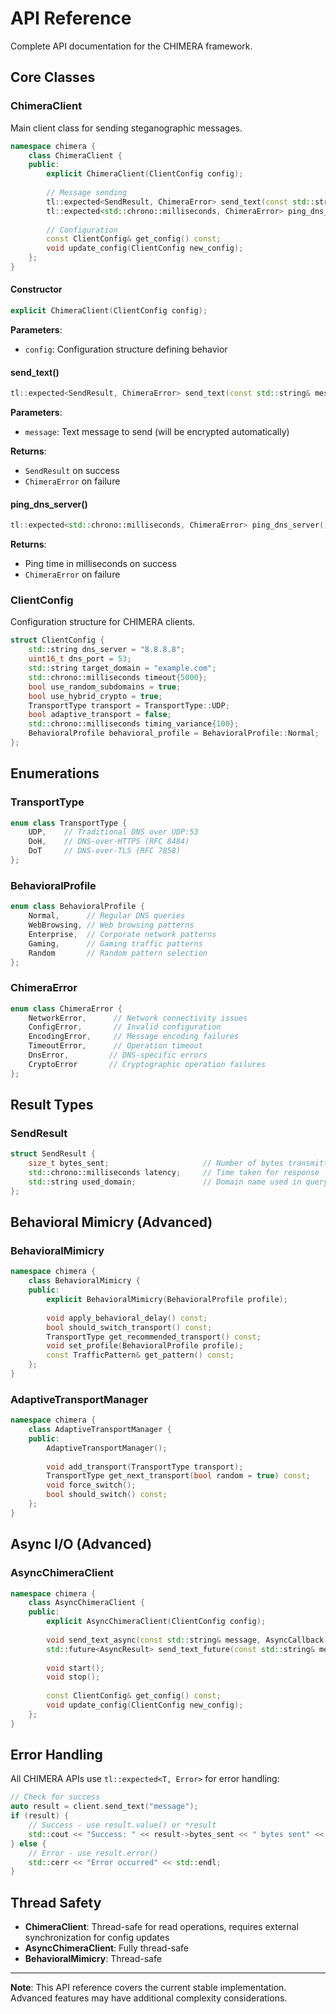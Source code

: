 # API Reference

Complete API documentation for the CHIMERA framework.

## Core Classes

### ChimeraClient

Main client class for sending steganographic messages.

```cpp
namespace chimera {
    class ChimeraClient {
    public:
        explicit ChimeraClient(ClientConfig config);
        
        // Message sending
        tl::expected<SendResult, ChimeraError> send_text(const std::string& message) const;
        tl::expected<std::chrono::milliseconds, ChimeraError> ping_dns_server() const;
        
        // Configuration
        const ClientConfig& get_config() const;
        void update_config(ClientConfig new_config);
    };
}
```

#### Constructor
```cpp
explicit ChimeraClient(ClientConfig config);
```
**Parameters**:
- `config`: Configuration structure defining behavior

#### send_text()
```cpp
tl::expected<SendResult, ChimeraError> send_text(const std::string& message) const;
```
**Parameters**:
- `message`: Text message to send (will be encrypted automatically)

**Returns**:
- `SendResult` on success
- `ChimeraError` on failure

#### ping_dns_server()
```cpp
tl::expected<std::chrono::milliseconds, ChimeraError> ping_dns_server() const;
```
**Returns**:
- Ping time in milliseconds on success
- `ChimeraError` on failure

### ClientConfig

Configuration structure for CHIMERA clients.

```cpp
struct ClientConfig {
    std::string dns_server = "8.8.8.8";
    uint16_t dns_port = 53;
    std::string target_domain = "example.com";
    std::chrono::milliseconds timeout{5000};
    bool use_random_subdomains = true;
    bool use_hybrid_crypto = true;
    TransportType transport = TransportType::UDP;
    bool adaptive_transport = false;
    std::chrono::milliseconds timing_variance{100};
    BehavioralProfile behavioral_profile = BehavioralProfile::Normal;
};
```

## Enumerations

### TransportType
```cpp
enum class TransportType {
    UDP,    // Traditional DNS over UDP:53
    DoH,    // DNS-over-HTTPS (RFC 8484)
    DoT     // DNS-over-TLS (RFC 7858)
};
```

### BehavioralProfile
```cpp
enum class BehavioralProfile {
    Normal,      // Regular DNS queries
    WebBrowsing, // Web browsing patterns
    Enterprise,  // Corporate network patterns
    Gaming,      // Gaming traffic patterns
    Random       // Random pattern selection
};
```

### ChimeraError
```cpp
enum class ChimeraError {
    NetworkError,      // Network connectivity issues
    ConfigError,       // Invalid configuration
    EncodingError,     // Message encoding failures
    TimeoutError,      // Operation timeout
    DnsError,         // DNS-specific errors
    CryptoError       // Cryptographic operation failures
};
```

## Result Types

### SendResult
```cpp
struct SendResult {
    size_t bytes_sent;                     // Number of bytes transmitted
    std::chrono::milliseconds latency;     // Time taken for response
    std::string used_domain;               // Domain name used in query
};
```

## Behavioral Mimicry (Advanced)

### BehavioralMimicry

```cpp
namespace chimera {
    class BehavioralMimicry {
    public:
        explicit BehavioralMimicry(BehavioralProfile profile);
        
        void apply_behavioral_delay() const;
        bool should_switch_transport() const;
        TransportType get_recommended_transport() const;
        void set_profile(BehavioralProfile profile);
        const TrafficPattern& get_pattern() const;
    };
}
```

### AdaptiveTransportManager

```cpp
namespace chimera {
    class AdaptiveTransportManager {
    public:
        AdaptiveTransportManager();
        
        void add_transport(TransportType transport);
        TransportType get_next_transport(bool random = true) const;
        void force_switch();
        bool should_switch() const;
    };
}
```

## Async I/O (Advanced)

### AsyncChimeraClient

```cpp
namespace chimera {
    class AsyncChimeraClient {
    public:
        explicit AsyncChimeraClient(ClientConfig config);
        
        void send_text_async(const std::string& message, AsyncCallback callback);
        std::future<AsyncResult> send_text_future(const std::string& message);
        
        void start();
        void stop();
        
        const ClientConfig& get_config() const;
        void update_config(ClientConfig new_config);
    };
}
```

## Error Handling

All CHIMERA APIs use `tl::expected<T, Error>` for error handling:

```cpp
// Check for success
auto result = client.send_text("message");
if (result) {
    // Success - use result.value() or *result
    std::cout << "Success: " << result->bytes_sent << " bytes sent" << std::endl;
} else {
    // Error - use result.error()
    std::cerr << "Error occurred" << std::endl;
}
```

## Thread Safety

- **ChimeraClient**: Thread-safe for read operations, requires external synchronization for config updates
- **AsyncChimeraClient**: Fully thread-safe
- **BehavioralMimicry**: Thread-safe

---

**Note**: This API reference covers the current stable implementation. Advanced features may have additional complexity considerations.